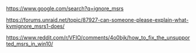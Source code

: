https://www.google.com/search?q=ignore_msrs

https://forums.unraid.net/topic/87927-can-someone-please-explain-what-kvmignore_msrs1-does/

https://www.reddit.com/r/VFIO/comments/4o0bjk/how_to_fix_the_unsupported_msrs_in_win10/

